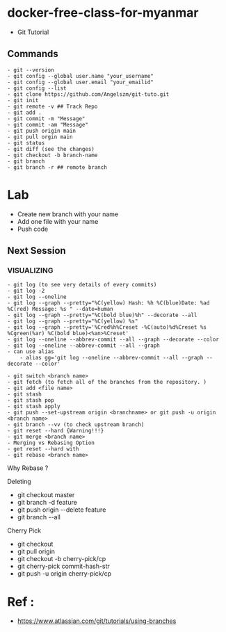 # docker-free-class-for-myanmar

- Git Tutorial
## Commands
```
- git --version
- git config --global user.name "your_username"
- git config --global user.email "your_emailid"
- git config --list
- git clone https://github.com/Angelszm/git-tuto.git
- git init
- git remote -v ## Track Repo
- git add .
- git commit -m "Message"
- git commit -am "Message"
- git push origin main
- git pull orgin main
- git status 
- git diff (see the changes)
- git checkout -b branch-name
- git branch 
- git branch -r ## remote branch
```


# Lab
- Create new branch with your name 
- Add one file with your name
- Push code


## Next Session
### VISUALIZING 
```
- git log (to see very details of every commits)
- git log -2
- git log --oneline
- git log --graph --pretty="%C(yellow) Hash: %h %C(blue)Date: %ad %C(red) Message: %s " --date=human
- git log --graph --pretty="%C(bold blue)%h" --decorate --all
- git log --graph --pretty="%C(yellow) %s"
- git log --graph --pretty='%Cred%h%Creset -%C(auto)%d%Creset %s %Cgreen(%ar) %C(bold blue)<%an>%Creset'
- git log --oneline --abbrev-commit --all --graph --decorate --color
- git log --oneline --abbrev-commit --all --graph
- can use alias 
    - alias gg='git log --oneline --abbrev-commit --all --graph --decorate --color'
```

```
- git switch <branch name>
- git fetch (to fetch all of the branches from the repository. )
- git add <file name>
- git stash
- git stash pop 
- git stash apply
- git push --set-upstream origin <branchname> or git push -u origin <branch name>
- git branch --vv (to check upstream branch)
- git reset --hard {Warning!!!}
- git merge <branch name>
- Merging vs Rebasing Option
- get reset --hard with 
- git rebase <branch name>
```


Why Rebase ? 


Deleting 
- git checkout master
- git branch -d feature
- git push origin --delete feature
- git branch --all


Cherry Pick 
- git checkout <branch name> 
- git pull origin <branch name> 
- git checkout -b cherry-pick/cp
- git cherry-pick commit-hash-str
- git push -u origin cherry-pick/cp

# Ref : 
-  https://www.atlassian.com/git/tutorials/using-branches